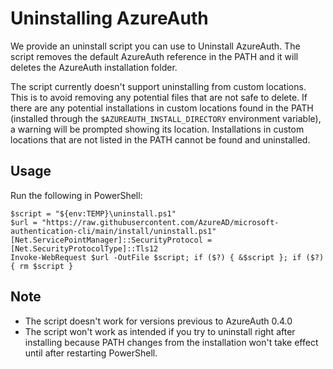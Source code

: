 # Uninstalling AzureAuth

We provide an uninstall script you can use to Uninstall AzureAuth. The script removes the default AzureAuth reference in the PATH and it will deletes the AzureAuth installation folder.

The script currently doesn't support uninstalling from custom locations. This is to avoid removing any potential files that are not safe to delete. If there are any potential installations in custom locations found in the PATH (installed through the `$AZUREAUTH_INSTALL_DIRECTORY` environment variable), a warning will be prompted showing its location. Installations in custom locations that are not listed in the PATH cannot be found and uninstalled.

## Usage

Run the following in PowerShell:

```
$script = "${env:TEMP}\uninstall.ps1"
$url = "https://raw.githubusercontent.com/AzureAD/microsoft-authentication-cli/main/install/uninstall.ps1"
[Net.ServicePointManager]::SecurityProtocol = [Net.SecurityProtocolType]::Tls12
Invoke-WebRequest $url -OutFile $script; if ($?) { &$script }; if ($?) { rm $script }
```

## Note

* The script doesn't work for versions previous to AzureAuth 0.4.0
* The script won't work as intended if you try to uninstall right after installing because PATH changes from the installation won't take effect until after restarting PowerShell.